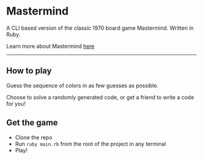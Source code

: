 # Mastermind
A CLI based version of the classic 1970 board game Mastermind. Written in Ruby. 

Learn more about Mastermind [here](https://en.wikipedia.org/wiki/Mastermind_(board_game))
___
## How to play
Guess the sequence of colors in as few guesses as possible.

Choose to solve a randomly generated code, or get a friend to write a code for you!

## Get the game
- Clone the repo
- Run `ruby main.rb` from the root of the project in any terminal
- Play!
